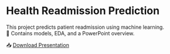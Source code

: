 # Health Readmission Prediction

This project predicts patient readmission using machine learning.  
📂 Contains models, EDA, and a PowerPoint overview.

📥 [Download Presentation](Learnathon.pptx)

